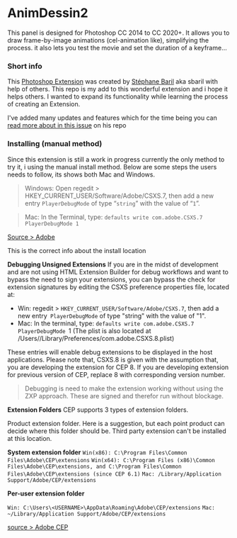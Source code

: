 # AnimDessin2
This panel is designed for Photoshop CC 2014 to CC 2020+. It allows you to draw frame-by-image animations (cel-animation like), simplifying the process. it also lets you test the movie and set the duration of a keyframe…

### Short info
This [Photoshop Extension](https://helpx.adobe.com/photoshop/kb/plug-ins-extensions-photoshop-cc.html) was created by [Stéphane Baril](https://github.com/sbaril/Photoshop-Animation) aka sbaril with help of others. This repo is my add to this wonderful extension and i hope it helps others. I wanted to expand its functionality while learning the process of creating an Extension. 

I've added many updates and features which for the time being you can [read more about in this issue](https://github.com/sbaril/Photoshop-Animation/issues/8) on his repo


### Installing (manual method)
Since this extension is still a work in progress currently the only method to try it, i using the manual install method. Below are some steps the users needs to follow, its shows both Mac and Windows.

> Windows: Open regedit > HKEY_CURRENT_USER/Software/Adobe/CSXS.7, then add a new entry `PlayerDebugMode` of type “`string`” with the value of “`1`”.

> Mac: In the Terminal, type: `defaults write com.adobe.CSXS.7 PlayerDebugMode 1`

[Source > Adobe](https://github.com/Adobe-CEP/Getting-Started-guides/tree/d85c8e861ef90bb5c3443516d45c631e9fdebd7f/Client-side%20Debugging)

This is the correct info about the install location


**Debugging Unsigned Extensions**
If you are in the midst of development and are not using HTML Extension Builder for debug workflows and want to bypass the need to sign your extensions, you can bypass the check for extension signatures by editing the CSXS preference properties file, located at:

- Win: regedit > `HKEY_CURRENT_USER/Software/Adobe/CSXS.7`, then add a new entry` PlayerDebugMode` of type "string" with the value of "1".
- Mac: In the terminal, type: `defaults write com.adobe.CSXS.7 PlayerDebugMode `1 (The plist is also located at /Users/<username>/Library/Preferences/com.adobe.CSXS.8.plist)

These entries will enable debug extensions to be displayed in the host applications. Please note that, CSXS.8 is given with the assumption that, you are developing the extension for CEP 8. If you are developing extension for previous version of CEP, replace 8 with corresponding version number.

> Debugging is need to make the extension working without using the ZXP approach. These are signed and therefor run without blockage.

**Extension Folders**
CEP supports 3 types of extension folders.

Product extension folder. Here is a suggestion, but each point product can decide where this folder should be. Third party extension can't be installed at this location.

**System extension folder**
```Win(x86): C:\Program Files\Common Files\Adobe\CEP\extensions```
```Win(x64): C:\Program Files (x86)\Common Files\Adobe\CEP\extensions, and C:\Program Files\Common Files\Adobe\CEP\extensions (since CEP 6.1)```
```Mac: /Library/Application Support/Adobe/CEP/extensions```


**Per-user extension folder**

```Win: C:\Users\<USERNAME>\AppData\Roaming\Adobe\CEP/extensions```
```Mac: ~/Library/Application Support/Adobe/CEP/extensions```

[source > Adobe CEP](https://github.com/Adobe-CEP/CEP-Resources/blob/master/CEP_8.x/Documentation/CEP%208.0%20HTML%20Extension%20Cookbook.md#extension-folders
)

